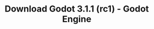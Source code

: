 ---
# Generated by /tools/generators/src/download_archive_generator !!! do not edit by hand !!!
title: 'Download Godot 3.1.1 (rc1) - Godot Engine'
type: 'download/archive'
name: '3.1.1'
flavor: 'rc1'
release_date: '2019-04-23T03:00:00-00:00'
release_notes: 'article/release-candidate-godot-3-1-1-rc-1/'
primaryPlatforms:
  - 'android.apk'
  - 'macos.universal'
  - 'windows.64'
  - 'linux_server.headless.64'
  - 'web'
  - 'templates'
links:
  android.apk:
    name: 'android.apk'
    title: 'Android'
    caption: 'APK Universal (ARM64 + ARMv7 + x86_64 + x86)'
    tags:
      - 'APK download'
      - 'ARM64/v7'
      - 'x86 (64 & 32 bit)'
    hosts:
      github_builds:
        regular: 'https://github.com/godotengine/godot-builds/releases/download/3.1.1-rc1/Godot_v3.1.1-rc1_android_editor.apk'
        mono: '#'
      github:
        regular: 'https://github.com/godotengine/godot/releases/download/3.1.1-rc1/Godot_v3.1.1-rc1_android_editor.apk'
        mono: '#'
  macos.universal:
    name: 'macos.universal'
    title: 'macOS'
    caption: 'Universal (x86_64 + Silício da Apple)'
    tags:
      - 'Intel/Apple Silicon'
      - '64 bit'
    hosts:
      github_builds:
        regular: 'https://github.com/godotengine/godot-builds/releases/download/3.1.1-rc1/Godot_v3.1.1-rc1_osx.universal.zip'
        mono: 'https://github.com/godotengine/godot-builds/releases/download/3.1.1-rc1/Godot_v3.1.1-rc1_mono_osx.universal.zip'
      github:
        regular: 'https://github.com/godotengine/godot/releases/download/3.1.1-rc1/Godot_v3.1.1-rc1_osx.universal.zip'
        mono: 'https://github.com/godotengine/godot/releases/download/3.1.1-rc1/Godot_v3.1.1-rc1_mono_osx.universal.zip'
  windows.64:
    name: 'windows.64'
    title: 'Windows'
    caption: 'Padrão (x86_64)'
    tags:
      - '64 bit'
    hosts:
      github_builds:
        regular: 'https://github.com/godotengine/godot-builds/releases/download/3.1.1-rc1/Godot_v3.1.1-rc1_win64.exe.zip'
        mono: 'https://github.com/godotengine/godot-builds/releases/download/3.1.1-rc1/Godot_v3.1.1-rc1_mono_win64.zip'
      github:
        regular: 'https://github.com/godotengine/godot/releases/download/3.1.1-rc1/Godot_v3.1.1-rc1_win64.exe.zip'
        mono: 'https://github.com/godotengine/godot/releases/download/3.1.1-rc1/Godot_v3.1.1-rc1_mono_win64.zip'
  linux_server.headless.64:
    name: 'linux_server.headless.64'
    title: 'Linux Server'
    caption: 'Headless (x86_64)'
    tags:
      - '64 bit'
      - 'Headless'
    hosts:
      github_builds:
        regular: 'https://github.com/godotengine/godot-builds/releases/download/3.1.1-rc1/Godot_v3.1.1-rc1_linux_headless.64.zip'
        mono: 'https://github.com/godotengine/godot-builds/releases/download/3.1.1-rc1/Godot_v3.1.1-rc1_mono_linux_headless_64.zip'
      github:
        regular: 'https://github.com/godotengine/godot/releases/download/3.1.1-rc1/Godot_v3.1.1-rc1_linux_headless.64.zip'
        mono: 'https://github.com/godotengine/godot/releases/download/3.1.1-rc1/Godot_v3.1.1-rc1_mono_linux_headless_64.zip'
  web:
    name: 'web'
    title: 'Editor Web'
    caption: ''
    tags:
      - 'Self-hosted'
      - 'Cross-platform'
    hosts:
      github_builds:
        regular: 'https://github.com/godotengine/godot-builds/releases/download/3.1.1-rc1/Godot_v3.1.1-rc1_web_editor.zip'
        mono: '#'
      github:
        regular: 'https://github.com/godotengine/godot/releases/download/3.1.1-rc1/Godot_v3.1.1-rc1_web_editor.zip'
        mono: '#'
  linux.64:
    name: 'linux.64'
    title: 'Linux'
    caption: 'Padrão (x86_64)'
    tags:
      - '64 bit'
    hosts:
      github_builds:
        regular: 'https://github.com/godotengine/godot-builds/releases/download/3.1.1-rc1/Godot_v3.1.1-rc1_x11.64.zip'
        mono: 'https://github.com/godotengine/godot-builds/releases/download/3.1.1-rc1/Godot_v3.1.1-rc1_mono_x11_64.zip'
      github:
        regular: 'https://github.com/godotengine/godot/releases/download/3.1.1-rc1/Godot_v3.1.1-rc1_x11.64.zip'
        mono: 'https://github.com/godotengine/godot/releases/download/3.1.1-rc1/Godot_v3.1.1-rc1_mono_x11_64.zip'
  linux.32:
    name: 'linux.32'
    title: 'Linux'
    caption: 'Padrão (x86)'
    tags:
      - '32 bit'
    hosts:
      github_builds:
        regular: 'https://github.com/godotengine/godot-builds/releases/download/3.1.1-rc1/Godot_v3.1.1-rc1_x11.32.zip'
        mono: 'https://github.com/godotengine/godot-builds/releases/download/3.1.1-rc1/Godot_v3.1.1-rc1_mono_x11_32.zip'
      github:
        regular: 'https://github.com/godotengine/godot/releases/download/3.1.1-rc1/Godot_v3.1.1-rc1_x11.32.zip'
        mono: 'https://github.com/godotengine/godot/releases/download/3.1.1-rc1/Godot_v3.1.1-rc1_mono_x11_32.zip'
  windows.32:
    name: 'windows.32'
    title: 'Windows'
    caption: 'Padrão (x86)'
    tags:
      - '32 bit'
    hosts:
      github_builds:
        regular: 'https://github.com/godotengine/godot-builds/releases/download/3.1.1-rc1/Godot_v3.1.1-rc1_win32.exe.zip'
        mono: 'https://github.com/godotengine/godot-builds/releases/download/3.1.1-rc1/Godot_v3.1.1-rc1_mono_win32.zip'
      github:
        regular: 'https://github.com/godotengine/godot/releases/download/3.1.1-rc1/Godot_v3.1.1-rc1_win32.exe.zip'
        mono: 'https://github.com/godotengine/godot/releases/download/3.1.1-rc1/Godot_v3.1.1-rc1_mono_win32.zip'
  linux_server.64:
    name: 'linux_server.64'
    title: 'Servidor Linux'
    caption: 'Padrão (x86_64)'
    tags:
      - '64 bit'
    hosts:
      github_builds:
        regular: 'https://github.com/godotengine/godot-builds/releases/download/3.1.1-rc1/Godot_v3.1.1-rc1_linux_server.64.zip'
        mono: 'https://github.com/godotengine/godot-builds/releases/download/3.1.1-rc1/Godot_v3.1.1-rc1_mono_linux_server_64.zip'
      github:
        regular: 'https://github.com/godotengine/godot/releases/download/3.1.1-rc1/Godot_v3.1.1-rc1_linux_server.64.zip'
        mono: 'https://github.com/godotengine/godot/releases/download/3.1.1-rc1/Godot_v3.1.1-rc1_mono_linux_server_64.zip'
  aar_library:
    name: 'aar_library'
    title: 'Biblioteca de AAR'
    caption: ''
    tags:
      - 'Android plugins'
      - 'Java'
      - 'Kotlin'
    hosts:
      github_builds:
        regular: 'https://github.com/godotengine/godot-builds/releases/download/3.1.1-rc1/godot-lib.3.1.1.rc1.release.aar'
        mono: 'https://github.com/godotengine/godot-builds/releases/download/3.1.1-rc1/godot-lib.3.1.1.rc1.mono.release.aar'
      github:
        regular: 'https://github.com/godotengine/godot/releases/download/3.1.1-rc1/godot-lib.3.1.1.rc1.release.aar'
        mono: 'https://github.com/godotengine/godot/releases/download/3.1.1-rc1/godot-lib.3.1.1.rc1.mono.release.aar'
  templates:
    name: 'templates'
    title: 'Modelos de exportação'
    caption: ''
    tags:
      - 'Utilizado para exportar os seus jogos para todas as plataformas suportadas'
    hosts:
      github_builds:
        regular: 'https://github.com/godotengine/godot-builds/releases/download/3.1.1-rc1/Godot_v3.1.1-rc1_export_templates.tpz'
        mono: 'https://github.com/godotengine/godot-builds/releases/download/3.1.1-rc1/Godot_v3.1.1-rc1_mono_export_templates.tpz'
      github:
        regular: 'https://github.com/godotengine/godot/releases/download/3.1.1-rc1/Godot_v3.1.1-rc1_export_templates.tpz'
        mono: 'https://github.com/godotengine/godot/releases/download/3.1.1-rc1/Godot_v3.1.1-rc1_mono_export_templates.tpz'
---